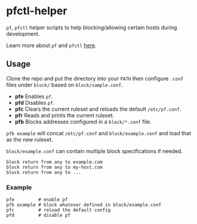 # pfctl-helper

`pf`, `pfctl` helper scripts to help blocking/allowing certain hosts during
development.

Learn more about `pf` and `pfctl` [here](http://www.nomoa.com/bsd/gateway/pf/valid/pfctl.html).

## Usage

Clone the repo and put the directory into your `PATH` then configure `.conf`
files under `block/` based on `block/sample.conf`.

* **pfe** Enables `pf`.
* **pfd** Disables `pf`.
* **pfc** Clears the current ruleset and reloads the default `/etc/pf.conf`.
* **pfr** Reads and prints the current ruleset.
* **pfb** Blocks addresses configured in a `block/*.conf` file. 

`pfb example` will concat `/etc/pf.conf` and `block/example.conf` and load that
as the new ruleset.

`block/example.conf` can contain multiple block specifications if needed.

```
block return from any to example.com
block return from any to my-host.com
block return from any to ...
```

### Example

```
pfe         # enable pf
pfb example # block whatever defined in block/example.conf
pfc         # reload the default config
pfd         # disable pf
```
